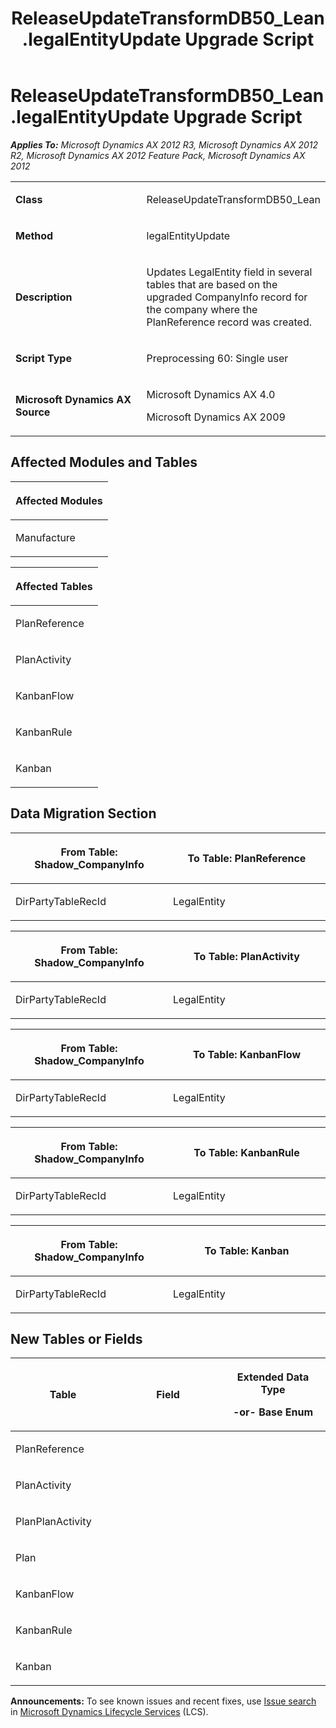 ﻿---
title: ReleaseUpdateTransformDB50_Lean.legalEntityUpdate Upgrade Script
TOCTitle: ReleaseUpdateTransformDB50_Lean.legalEntityUpdate Upgrade Script
ms:assetid: a6d5d90d-117a-6acd-dbc9-12d057f08556
ms:mtpsurl: https://msdn.microsoft.com/en-us/library/JJ736868(v=AX.60)
ms:contentKeyID: 49710299
ms.date: 05/18/2015
mtps_version: v=AX.60
---

# ReleaseUpdateTransformDB50\_Lean.legalEntityUpdate Upgrade Script 


_**Applies To:** Microsoft Dynamics AX 2012 R3, Microsoft Dynamics AX 2012 R2, Microsoft Dynamics AX 2012 Feature Pack, Microsoft Dynamics AX 2012_

<table>
<colgroup>
<col style="width: 50%" />
<col style="width: 50%" />
</colgroup>
<tbody>
<tr class="odd">
<td><p><strong>Class</strong></p></td>
<td><p>ReleaseUpdateTransformDB50_Lean</p></td>
</tr>
<tr class="even">
<td><p><strong>Method</strong></p></td>
<td><p>legalEntityUpdate</p></td>
</tr>
<tr class="odd">
<td><p><strong>Description</strong></p></td>
<td><p>Updates LegalEntity field in several tables that are based on the upgraded CompanyInfo record for the company where the PlanReference record was created.</p></td>
</tr>
<tr class="even">
<td><p><strong>Script Type</strong></p></td>
<td><p>Preprocessing 60: Single user</p></td>
</tr>
<tr class="odd">
<td><p><strong>Microsoft Dynamics AX Source</strong></p></td>
<td><p>Microsoft Dynamics AX 4.0</p>
<p>Microsoft Dynamics AX 2009</p></td>
</tr>
</tbody>
</table>


## Affected Modules and Tables

<table>
<colgroup>
<col style="width: 100%" />
</colgroup>
<thead>
<tr class="header">
<th><p>Affected Modules</p></th>
</tr>
</thead>
<tbody>
<tr class="odd">
<td><p>Manufacture</p></td>
</tr>
</tbody>
</table>


<table>
<colgroup>
<col style="width: 100%" />
</colgroup>
<thead>
<tr class="header">
<th><p>Affected Tables</p></th>
</tr>
</thead>
<tbody>
<tr class="odd">
<td><p>PlanReference</p></td>
</tr>
<tr class="even">
<td><p>PlanActivity</p></td>
</tr>
<tr class="odd">
<td><p>KanbanFlow</p></td>
</tr>
<tr class="even">
<td><p>KanbanRule</p></td>
</tr>
<tr class="odd">
<td><p>Kanban</p></td>
</tr>
</tbody>
</table>


## Data Migration Section

<table>
<colgroup>
<col style="width: 50%" />
<col style="width: 50%" />
</colgroup>
<thead>
<tr class="header">
<th><p>From Table: Shadow_CompanyInfo</p></th>
<th><p>To Table: PlanReference</p></th>
</tr>
</thead>
<tbody>
<tr class="odd">
<td><p>DirPartyTableRecId</p></td>
<td><p>LegalEntity</p></td>
</tr>
</tbody>
</table>


<table>
<colgroup>
<col style="width: 50%" />
<col style="width: 50%" />
</colgroup>
<thead>
<tr class="header">
<th><p>From Table: Shadow_CompanyInfo</p></th>
<th><p>To Table: PlanActivity</p></th>
</tr>
</thead>
<tbody>
<tr class="odd">
<td><p>DirPartyTableRecId</p></td>
<td><p>LegalEntity</p></td>
</tr>
</tbody>
</table>


<table>
<colgroup>
<col style="width: 50%" />
<col style="width: 50%" />
</colgroup>
<thead>
<tr class="header">
<th><p>From Table: Shadow_CompanyInfo</p></th>
<th><p>To Table: KanbanFlow</p></th>
</tr>
</thead>
<tbody>
<tr class="odd">
<td><p>DirPartyTableRecId</p></td>
<td><p>LegalEntity</p></td>
</tr>
</tbody>
</table>


<table>
<colgroup>
<col style="width: 50%" />
<col style="width: 50%" />
</colgroup>
<thead>
<tr class="header">
<th><p>From Table: Shadow_CompanyInfo</p></th>
<th><p>To Table: KanbanRule</p></th>
</tr>
</thead>
<tbody>
<tr class="odd">
<td><p>DirPartyTableRecId</p></td>
<td><p>LegalEntity</p></td>
</tr>
</tbody>
</table>


<table>
<colgroup>
<col style="width: 50%" />
<col style="width: 50%" />
</colgroup>
<thead>
<tr class="header">
<th><p>From Table: Shadow_CompanyInfo</p></th>
<th><p>To Table: Kanban</p></th>
</tr>
</thead>
<tbody>
<tr class="odd">
<td><p>DirPartyTableRecId</p></td>
<td><p>LegalEntity</p></td>
</tr>
</tbody>
</table>


## New Tables or Fields

<table>
<colgroup>
<col style="width: 33%" />
<col style="width: 33%" />
<col style="width: 33%" />
</colgroup>
<thead>
<tr class="header">
<th><p>Table</p></th>
<th><p>Field</p></th>
<th><p>Extended Data Type</p>
<p>-or- Base Enum</p></th>
</tr>
</thead>
<tbody>
<tr class="odd">
<td><p>PlanReference</p></td>
<td><p></p></td>
<td><p></p></td>
</tr>
<tr class="even">
<td><p>PlanActivity</p></td>
<td><p></p></td>
<td><p></p></td>
</tr>
<tr class="odd">
<td><p>PlanPlanActivity</p></td>
<td><p></p></td>
<td><p></p></td>
</tr>
<tr class="even">
<td><p>Plan</p></td>
<td><p></p></td>
<td><p></p></td>
</tr>
<tr class="odd">
<td><p>KanbanFlow</p></td>
<td><p></p></td>
<td><p></p></td>
</tr>
<tr class="even">
<td><p>KanbanRule</p></td>
<td><p></p></td>
<td><p></p></td>
</tr>
<tr class="odd">
<td><p>Kanban</p></td>
<td><p></p></td>
<td><p></p></td>
</tr>
</tbody>
</table>

  
**Announcements:** To see known issues and recent fixes, use [Issue search](http://go.microsoft.com/fwlink/?linkid=389258) in [Microsoft Dynamics Lifecycle Services](http://go.microsoft.com/fwlink/?linkid=306505) (LCS).

